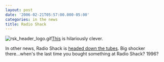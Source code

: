 ```yaml
---
layout: post
date: '2006-02-21T05:57:00.000-05:00'
categories: in the news
title: Radio Shack
---
```


![rsk_header_logo.gif](/assets/2006/rsk_header_logo.gif)[This](http://ldopa.net/2006/02/21/radio-shack-announces-free-tv-downloads/) is hilariously clever.

In other news, Radio Shack is [headed down the tubes](http://www.forbes.com/technology/feeds/afx/2006/02/20/afx2539792.html). Big shocker there...when's the last time you bought something at Radio Shack? 1996?